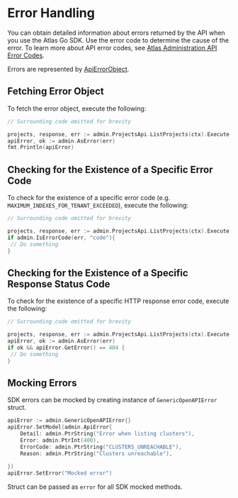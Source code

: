 # Error Handling

You can obtain detailed information about errors returned by the API when you use the Atlas Go SDK. Use the error code to determine the cause of the error. To learn more about API error codes, see [Atlas Administration API Error Codes](https://www.mongodb.com/docs/atlas/reference/api-errors/).

Errors are represented by [ApiErrorObject](https://github.com/mongodb/atlas-sdk-go/blob/main/admin/model_api_error.go).

## Fetching Error Object

To fetch the error object, execute the following:

```go
// Surrounding code omitted for brevity

projects, response, err := admin.ProjectsApi.ListProjects(ctx).Execute()
apiError, ok := admin.AsError(err)
fmt.Println(apiError)
```

## Checking for the Existence of a Specific Error Code

To check for the existence of a specific error code (e.g. `MAXIMUM_INDEXES_FOR_TENANT_EXCEEDED`), execute the following:

```go
// Surrounding code omitted for brevity

projects, response, err := admin.ProjectsApi.ListProjects(ctx).Execute()
if admin.IsErrorCode(err, "code"){
 // Do something
}
```

## Checking for the Existence of a Specific Response Status Code

To check for the existence of a specific HTTP response error code, execute the following:

```go
// Surrounding code omitted for brevity

projects, response, err := admin.ProjectsApi.ListProjects(ctx).Execute()
apiError, ok := admin.AsError(err)
if ok && apiError.GetError() == 404 {
 // Do something
}
```

## Mocking Errors

SDK errors can be mocked by creating instance of `GenericOpenAPIError` struct. 

```go
apiError := admin.GenericOpenAPIError{}
apiError.SetModel(admin.ApiError{
    Detail: admin.PtrString("Error when listing clusters"),
    Error: admin.PtrInt(400),
    ErrorCode: admin.PtrString("CLUSTERS_UNREACHABLE"),
    Reason: admin.PtrString("Clusters unreachable"),
    
})
apiError.SetError("Mocked error")
```

Struct can be passed as `error` for all SDK mocked methods. 
